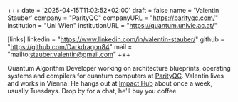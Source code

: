 +++
date = '2025-04-15T11:02:52+02:00'
draft = false
name = 'Valentin Stauber'
company = "ParityQC"
companyURL = "https://parityqc.com/"
institution = "Uni Wien"
institutionURL = "https://quantum.univie.ac.at/"

[links]
linkedin = "https://www.linkedin.com/in/valentin-stauber/"
github = "https://github.com/Darkdragon84"
mail = "mailto:stauber.valentin@gmail.com"
+++

Quantum Algorithm Developer working on architecture blueprints, operating systems and compilers for quantum computers at [ParityQC](https://parityqc.com). Valentin lives and works in Vienna. He hangs out at [Impact Hub](https://vienna.impacthub.net/) about once a week, usually Tuesdays. Drop by for a chat, he'll buy you coffee.
